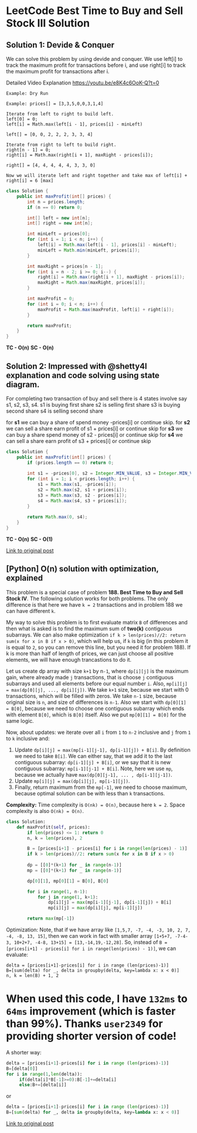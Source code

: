# LeetCode Best Time to Buy and Sell Stock III Solution

## Solution 1: Devide & Conquer
We can solve this problem by using devide and conquer. We use left[i] to track the maximum profit for transactions before i, and use right[i] to track the maximum profit for transactions after i.

Detailed Video Explanation https://youtu.be/e8K4c6OoK-Q?t=0
```
Example: Dry Run

Example: prices[] = [3,3,5,0,0,3,1,4]

Iterate from left to right to build left.
left[0] = 0;
left[i] = Math.max(left[i - 1], prices[i] - minLeft)

left[] = [0, 0, 2, 2, 2, 3, 3, 4]

Iterate from right to left to build right.
right[n - 1] = 0;
right[i] = Math.max(right[i + 1], maxRight - prices[i]);

right[] = [4, 4, 4, 4, 4, 3, 3, 0]

Now we will iterate left and right together and take max of left[i] + right[i] = 6 [max]
```

```java
class Solution {
    public int maxProfit(int[] prices) {
        int n = prices.length;
        if (n == 0) return 0;

        int[] left = new int[n];
        int[] right = new int[n];

        int minLeft = prices[0];
        for (int i = 1; i < n; i++) {
            left[i] = Math.max(left[i - 1], prices[i] - minLeft);
            minLeft = Math.min(minLeft, prices[i]);
        }

        int maxRight = prices[n - 1];
        for (int i = n - 2; i >= 0; i--) {
            right[i] = Math.max(right[i + 1], maxRight - prices[i]);
            maxRight = Math.max(maxRight, prices[i]);
        }

        int maxProfit = 0;
        for (int i = 0; i < n; i++) {
            maxProfit = Math.max(maxProfit, left[i] + right[i]);
        }

        return maxProfit;
    }
}
```
**TC - O(n)**
**SC - O(n)**

## Solution 2: Impressed with @shetty4l explanation and code solving using state diagram.

For completing two transaction of buy and sell there is 4 states involve say s1, s2, s3, s4.
s1 is buying first share
s2 is selling first share
s3 is buying second share
s4 is selling second share

for **s1** we can buy a share of spend money -prices[i] or continue skip.
for **s2** we can sell a share earn profit of s1 + prices[i] or continue skip
for **s3** we can buy a share spend money of s2 - prices[i] or continue skip
for **s4** we can sell a share earn profit of s3 + prices[i] or continue skip

```java
class Solution {
    public int maxProfit(int[] prices) {
        if (prices.length == 0) return 0;
        
        int s1 = -prices[0], s2 = Integer.MIN_VALUE, s3 = Integer.MIN_VALUE, s4 = Integer.MIN_VALUE;
        for (int i = 1; i < prices.length; i++) {
            s1 = Math.max(s1, -prices[i]);
            s2 = Math.max(s2, s1 + prices[i]);
            s3 = Math.max(s3, s2 - prices[i]);
            s4 = Math.max(s4, s3 + prices[i]);
        }
        
        return Math.max(0, s4);
    }
}
```
**TC - O(n)**
**SC - O(1)**

[Link to original post](https://leetcode.com/problems/best-time-to-buy-and-sell-stock-iii/discuss/794684/2-Solutions-or-DandC-or-State-Machine-O(n)-time-O(1)-space)

## [Python] O(n) solution with optimization, explained 
This problem is a special case of problem **188. Best Time to Buy and Sell Stock IV**. The following solution works for both problems. The only difference is that here we have `k = 2` transactions and in problem 188 we can have different `k`.

My way to solve this problem is to first evaluate matrix `B` of differences and then what is asked is to find the maximum sum of **two(k)** contiguous subarrays. We can also make optimization `if k > len(prices)//2: return sum(x for x in B if x > 0)`, which will help us, if `k` is big (in this problem it is equal to `2`, so you can remove this line, but you need it for problem 188). If k is more than half of length of prices, we can just choose all positive elements, we will have enough trancastions to do it.

Let us create dp array with size `k+1` by n`-1`, where `dp[i][j]` is the maximum gain, where already made `j` transactions, that is choose `j` contiguous subarrays and used all elements before our equal number `i`. Also, `mp[i][j] = max(dp[0][j], ..., dp[i][j])`. We take `k+1` size, because we start with 0 transactions, which will be filled with zeros. We take `n-1` size, because original size is `n`, and size of differences is `n-1`. Also we start with `dp[0][1] = B[0]`, because we need to choose one contiguous subarray which ends with element `B[0]`, which is `B[0]` itself. Also we put `mp[0][1] = B[0]` for the same logic.

Now, about updates: we iterate over all `i` from `1` to `n-2` inclusive and `j` from `1` to `k` inclusive and:

1. Update `dp[i][j] = max(mp[i-1][j-1], dp[i-1][j]) + B[i]`. By definition we need to take `B[i]`. We can either say, that we add it to the last contiguous subarray: `dp[i-1][j] + B[i]`, or we say that it is new contiguous subarray: `mp[i-1][j-1] + B[i]`. Note, here we use `mp`, because we actually have `max(dp[0][j-1], ... , dp[i-1][j-1])`.
2. Update `mp[i][j] = max(dp[i][j], mp[i-1][j])`.
3. Finally, return maximum from the `mp[-1]`, we need to choose maximum, because optimal solution can be with less than `k` transactions.

**Complexity:** Time complexity is `O(nk) = O(n)`, because here `k = 2`. Space complexity is also `O(nk) = O(n)`.

```python
class Solution:
    def maxProfit(self, prices):
        if len(prices) <= 1: return 0
        n, k = len(prices), 2

        B = [prices[i+1] - prices[i] for i in range(len(prices) - 1)]
        if k > len(prices)//2: return sum(x for x in B if x > 0)
        
        dp = [[0]*(k+1) for _ in range(n-1)] 
        mp = [[0]*(k+1) for _ in range(n-1)] 

        dp[0][1], mp[0][1] = B[0], B[0]

        for i in range(1, n-1):
            for j in range(1, k+1):
                dp[i][j] = max(mp[i-1][j-1], dp[i-1][j]) + B[i]
                mp[i][j] = max(dp[i][j], mp[i-1][j])

        return max(mp[-1])
```

Optimization:
Note, that if we have array like `[1,5,7, -7, -4, -3, 10, 2, 7, -4, -8, 13, 15]`, then we can work in fact with smaller array `[1+5+7, -7-4-3, 10+2+7, -4-8, 13+15] = [13,-14,19,-12,28]`. So, instead of `B = [prices[i+1] - prices[i] for i in range(len(prices) - 1)]`, we can evaluate:
```
delta = [prices[i+1]-prices[i] for i in range (len(prices)-1)]
B=[sum(delta) for _, delta in groupby(delta, key=lambda x: x < 0)]
n, k = len(B) + 1, 2
```
When used this code, I have `132ms` to `64ms` improvement (which is faster than 99%).
Thanks `user2349` for providing shorter version of code!
=========================================================================================
A shorter way:
```python
delta = [prices[i+1]-prices[i] for i in range (len(prices)-1)]
B=[delta[0]]
for i in range(1,len(delta)):
     if(delta[i]*B[-1]>=0):B[-1]+=delta[i]
     else:B+=[delta[i]]
```

or

```python
delta = [prices[i+1]-prices[i] for i in range (len(prices)-1)]
B=[sum(delta) for _, delta in groupby(delta, key=lambda x: x < 0)]
```

[Link to original post](https://leetcode.com/problems/best-time-to-buy-and-sell-stock-iii/discuss/794633/Python-O(n)-solution-with-optimization-explained)